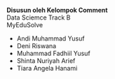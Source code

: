**Disusun oleh Kelompok Comment</br>**
Data Sciemce Track B</br>
MyEduSolve</br>
</hr>
<ul>
<li>Andi Muhammad Yusuf</li>
<li>Deni Riswana</li>
<li>Muhammad Fadhiil Yusuf</li>
<li>Shinta Nuriyah Arief</li>
<li>Tiara Angela Hanami</li>
</ul>


